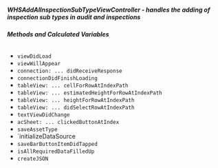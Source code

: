 ##### **WHSAddAIInspectionSubTypeViewController** - handles the adding of inspection sub types in audit and inspections

###### **Methods and Calculated Variables**
- `viewDidLoad`
- `viewWillAppear`
- `connection: ... didReceiveResponse`
- `connectionDidFinishLoading`
- `tableView: ... cellForRowAtIndexPath`
- `tableView: ... estimatedHeightForRowAtIndexPath`
- `tableView: ... heightForRowAtIndexPath`
- `tableView: ... didSelectRowAtIndexPath`
- `textViewDidChange`
- `acSheet: ... clickedButtonAtIndex`
- `saveAssetType`
- `initializeDataSource
- `saveBarButtonItemDidTapped`
- `isAllRequiredDataFilledUp`
- `createJSON`